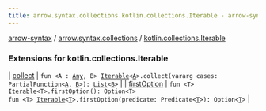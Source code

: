 ```yaml
---
title: arrow.syntax.collections.kotlin.collections.Iterable - arrow-syntax
---
```


[arrow-syntax](../../index.html) / [arrow.syntax.collections](../index.html) / [kotlin.collections.Iterable](./index.html)

### Extensions for kotlin.collections.Iterable

| [collect](collect.html) | `fun <A : `[`Any`](https://kotlinlang.org/api/latest/jvm/stdlib/kotlin/-any/index.html)`, B> `[`Iterable`](https://kotlinlang.org/api/latest/jvm/stdlib/kotlin.collections/-iterable/index.html)`<`[`A`](collect.html#A)`>.collect(vararg cases: PartialFunction<`[`A`](collect.html#A)`, `[`B`](collect.html#B)`>): `[`List`](https://kotlinlang.org/api/latest/jvm/stdlib/kotlin.collections/-list/index.html)`<`[`B`](collect.html#B)`>` |
| [firstOption](first-option.html) | `fun <T> `[`Iterable`](https://kotlinlang.org/api/latest/jvm/stdlib/kotlin.collections/-iterable/index.html)`<`[`T`](first-option.html#T)`>.firstOption(): Option<`[`T`](first-option.html#T)`>`<br>`fun <T> `[`Iterable`](https://kotlinlang.org/api/latest/jvm/stdlib/kotlin.collections/-iterable/index.html)`<`[`T`](first-option.html#T)`>.firstOption(predicate: Predicate<`[`T`](first-option.html#T)`>): Option<`[`T`](first-option.html#T)`>` |

